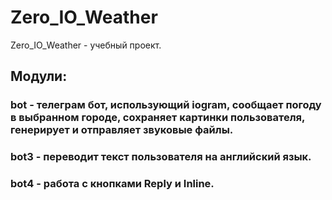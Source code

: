 # Zero_IO_Weather

Zero_IO_Weather - учебный проект.

## Модули:
### bot - телеграм бот, использующий iogram, сообщает погоду в выбранном городе, сохраняет картинки пользователя, генерирует и отправляет звуковые файлы.
### bot3 - переводит текст пользователя на английский язык.
### bot4 - работа с кнопками Reply и Inline.
